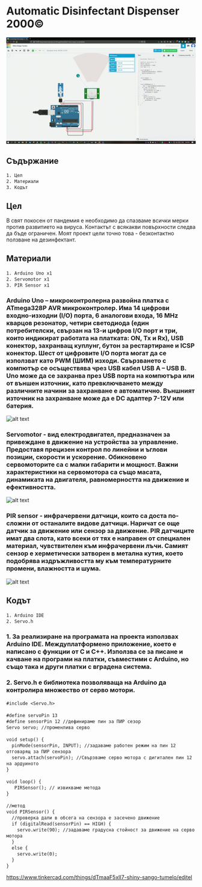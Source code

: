 # Automatic Disinfectant Dispenser 2000©
![alt text](demo.gif "Arduino")
## Съдържание
    1. Цел
    2. Материали
    3. Кодът
## Цел
В свят покосен от пандемия е необходимо да спазваме всички мерки против развитието на вируса. Контактът с всякакви повърхности следва да бъде ограничен. Моят проект цели точно това - безконтактно ползване на дезинфектант.
## Материали
    1. Arduino Uno x1
    2. Servomotor x1
    3. PIR Sensor x1
### Arduino Uno – микроконтролерна развойна платка с ATmega328P AVR микроконтролер. Има 14 цифрови входно-изходни (I/O) порта, 6 аналогови входа, 16 MHz кварцов резонатор, четири светодиода (един потребителски, свързан на 13-и цифров I/O порт и три, които индикират работата на платката: ON, Tx и Rx), USB конектор, захранващ куплунг, бутон за рестартиране и ICSP конектор. Шест от цифровите I/O порта могат да се използват като PWM (ШИМ) изходи. Свързването с компютър се осъществява чрез USB кабел USB A – USB B. Uno може да се захранва през USB порта на компютъра или от външен източник, като превключването между различните начини за захранване е автоматично. Външният източник на захранване може да е DC адаптер 7-12V или батерия.
![alt text](https://cdn-reichelt.de/bilder/web/xxl_ws/A300/ARDUINO_UNO_DIP_01.png "Arduino")

### Servomotor - вид електродвигател, предназначен за привеждане в движение на устройства за управление. Предоставя прецизен контрол по линейни и ъглови позиции, скорости и ускорение. Обикновено сервомоторите са с малки габарити и мощност. Важни характеристики на сервомотора са също масата, динамиката на двигателя, равномерността на движение и ефективността. 
![alt text](https://phi-education.com/store/image/cache/data/electronics/motors_actuators/micro_servo_motor_sg90/main-750x500.png "Arduino")

 ### PIR sensor - инфрачервени датчици, които са доста по-сложни от останалите видове датчици. Наричат се още датчик за движение или сензор за движение. PIR датчиците имат два слота, като всеки от тях е направен от специален материал, чувствителен към инфрачервени лъчи. Самият сензор е херметически затворен в метална кутия, което подобрява издръжливостта му към температурните промени, влажността и шума.
![alt text](https://phi-education.com/store/image/cache/data/electronics/sensors/pir_motion_sensor/main-750x500.png "Arduino")

## Кодът
    1. Arduino IDE
    2. Servo.h

### 1. За реализиране на програмата на проекта използвах Arduino IDE. Mеждуплатформено приложение, което е написано с функции от C и C++. Използва се за писане и качване на програми на платки, съвместими с Arduino, но също така и други платки с вградена система. 

### 2. Servo.h е библиотека позволяваща на Arduino да контролира множество от серво мотори.

```
#include <Servo.h>

#define servoPin 13
#define sensorPin 12 //дефинираме пин за ПИР сезор
Servo servo; //променлива серво

void setup() {
  pinMode(sensorPin, INPUT); //задаваме работен режим на пин 12 отговарящ за ПИР сензора
  servo.attach(servoPin); //Свързваме серво мотора с дигитален пин 12 на ардуиното
}

void loop() {
   PIRSensor(); // извикваме метода
}

//метод
void PIRSensor() {
  //проверка дали в обсега на сензора е засечено движение
  if (digitalRead(sensorPin) == HIGH) { 
    servo.write(90); //задаваме градусна стойност за движение на серво мотора
  } 
  else {
    servo.write(0);
  }
}
```
<https://www.tinkercad.com/things/dTmaaF5xII7-shiny-sango-tumelo/editel>